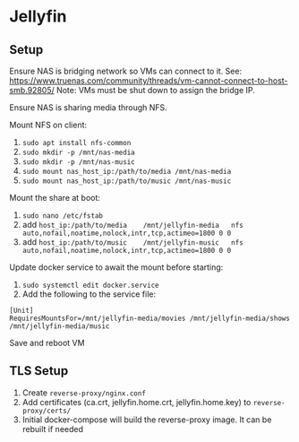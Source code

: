 # Jellyfin

## Setup

Ensure NAS is bridging network so VMs can connect to it.
See: https://www.truenas.com/community/threads/vm-cannot-connect-to-host-smb.92805/
Note: VMs must be shut down to assign the bridge IP.

Ensure NAS is sharing media through NFS.

Mount NFS on client:

1. `sudo apt install nfs-common`
1. `sudo mkdir -p /mnt/nas-media`
1. `sudo mkdir -p /mnt/nas-music`
1. `sudo mount nas_host_ip:/path/to/media /mnt/nas-media`
1. `sudo mount nas_host_ip:/path/to/music /mnt/nas-music`

Mount the share at boot:

1. `sudo nano /etc/fstab`
1. add `host_ip:/path/to/media    /mnt/jellyfin-media   nfs auto,nofail,noatime,nolock,intr,tcp,actimeo=1800 0 0`
1. add `host_ip:/path/to/music    /mnt/jellyfin-music   nfs auto,nofail,noatime,nolock,intr,tcp,actimeo=1800 0 0`

Update docker service to await the mount before starting:

1. `sudo systemctl edit docker.service`
1. Add the following to the service file:

```
[Unit]
RequiresMountsFor=/mnt/jellyfin-media/movies /mnt/jellyfin-media/shows /mnt/jellyfin-media/music
```

Save and reboot VM

## TLS Setup

1. Create `reverse-proxy/nginx.conf`
1. Add certificates (ca.crt, jellyfin.home.crt, jellyfin.home.key) to `reverse-proxy/certs/`
1. Initial docker-compose will build the reverse-proxy image. It can be rebuilt if needed
